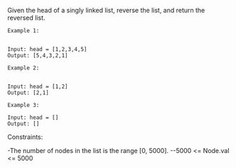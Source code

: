 Given the head of a singly linked list, reverse the list, and return the reversed list.

```
Example 1:


Input: head = [1,2,3,4,5]
Output: [5,4,3,2,1]
```

```
Example 2:


Input: head = [1,2]
Output: [2,1]
```

```
Example 3:

Input: head = []
Output: []
```

Constraints:

-The number of nodes in the list is the range [0, 5000].
--5000 <= Node.val <= 5000
